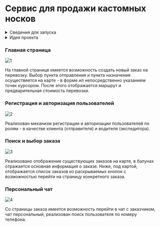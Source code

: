 # Сервис для продажи кастомных носков


<details> 
<summary>Сведения для запуска</summary>

* Установить node модули используя команду npm i
* Создать базу данных (в проекте используется диалект postgres)
* Откорректировать файл db/database.json в соответствие с Вашими параметрами БД
* Запуск осуществляется командой npm start из директорий client и server

</details>

<details> 
<summary>Идея проекта</summary>
<p>

сервис для организации грузоперевозок по принципу C2C. В данном приложении я занимался логикой взаимодействия с API Yandex Maps: отрисовка карты с заказами на перевозку, построение маршрута до точки назначения. Созданием и подключением приватного чата с использованием Socket.IO. с возможностью ведения переписки с пользователем по уникальному ID.
Созданием базы данных с заказами и функционала позволяющего записывать и удалять записи из БД.

</p>
</details>

### Главная страница

![1](https://user-images.githubusercontent.com/85242569/157743583-8fbdab44-0668-47be-87f0-085b24ac8fd0.gif)

На главной странице имеется возможность создать новый заказ на перевозку.
Выбор пункта отправления и пункта назначения осуществяется на карте - в форме ил непосредственно указанием точек курсором.
После этого отображается маршрут и предварительная стоимость перевозки.

### Регистрация и авторизация пользователей

![2](https://user-images.githubusercontent.com/85242569/157744298-07ee2407-ab6f-43ae-97bf-cac15527a4d8.gif)

Реализован механизм регистрации и авторизации пользователей по ролям - в качестве клиента (отправителя) и водителя (экспедитора).

### Поиск и выбор заказа

![3](https://user-images.githubusercontent.com/85242569/157745985-651c812e-0d1a-4b46-8088-27a9f0fe7168.gif)

Реализовано отображение существующих заказов на карте, в балунах отражается основная информация о заказе.
Ниже, под картой, отображается список заказов из раскрываемых кнопок с возможностью перейти на страницу конкретного заказа.

### Персональный чат

![4](https://user-images.githubusercontent.com/85242569/157746486-aa1cfaea-499f-4a2b-a2cc-c7ec0b76cbc7.gif)

Со страницы заказа имеется возможность перейти в чат с заказчиком, чат персональный, реализован поиск пользователя по номеру телефона.

## 

